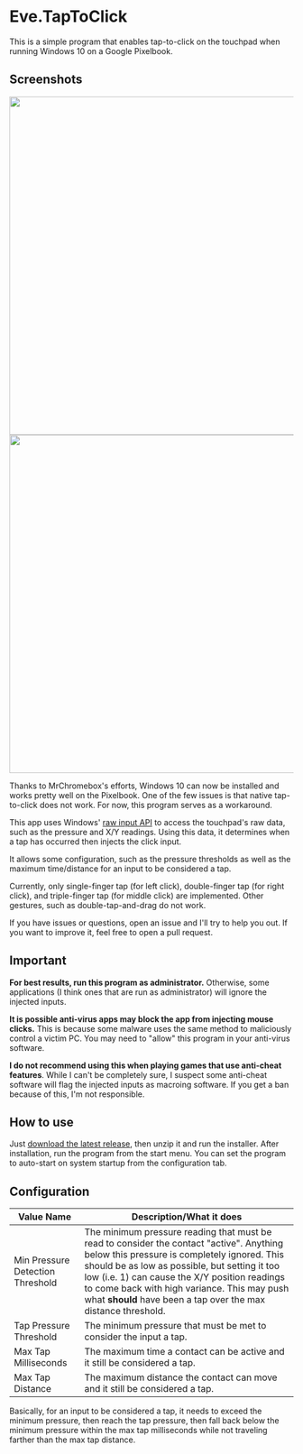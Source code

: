# Eve.TapToClick
This is a simple program that enables tap-to-click on the touchpad when running Windows 10 on a Google Pixelbook.

## Screenshots

<img src="screenshot1.PNG" width="600">
<img src="screenshot2.PNG" width="600">

Thanks to MrChromebox's efforts, Windows 10 can now be installed and works pretty well on the Pixelbook. One of the few issues is that native tap-to-click does not work. For now, this program serves as a workaround.

This app uses Windows' [raw input API](https://docs.microsoft.com/en-us/windows/win32/inputdev/raw-input) to access the touchpad's raw data, such as the pressure and X/Y readings. Using this data, it determines when a tap has occurred then injects the click input.

It allows some configuration, such as the pressure thresholds as well as the maximum time/distance for an input to be considered a tap.

Currently, only single-finger tap (for left click), double-finger tap (for right click), and triple-finger tap (for middle click) are implemented. Other gestures, such as double-tap-and-drag do not work.

If you have issues or questions, open an issue and I'll try to help you out. If you want to improve it, feel free to open a pull request.

## Important
**For best results, run this program as administrator.** Otherwise, some applications (I think ones that are run as administrator) will ignore the injected inputs.

**It is possible anti-virus apps may block the app from injecting mouse clicks.** This is because some malware uses the same method to maliciously control a victim PC. You may need to "allow" this program in your anti-virus software.

**I do not recommend using this when playing games that use anti-cheat features**. While I can't be completely sure, I suspect some anti-cheat software will flag the injected inputs as macroing software. If you get a ban because of this, I'm not responsible.

## How to use
Just [download the latest release](https://github.com/megabytefisher/Eve.TapToClick/releases), then unzip it and run the installer. After installation, run the program from the start menu. You can set the program to auto-start on system startup from the configuration tab.

## Configuration
Value Name | Description/What it does
--- | ---
Min Pressure Detection Threshold | The minimum pressure reading that must be read to consider the contact "active". Anything below this pressure is completely ignored. This should be as low as possible, but setting it too low (i.e. 1) can cause the X/Y position readings to come back with high variance. This may push what **should** have been a tap over the max distance threshold.
Tap Pressure Threshold | The minimum pressure that must be met to consider the input a tap.
Max Tap Milliseconds | The maximum time a contact can be active and it still be considered a tap.
Max Tap Distance | The maximum distance the contact can move and it still be considered a tap.

Basically, for an input to be considered a tap, it needs to exceed the minimum pressure, then reach the tap pressure, then fall back below the minimum pressure within the max tap milliseconds while not traveling farther than the max tap distance.
